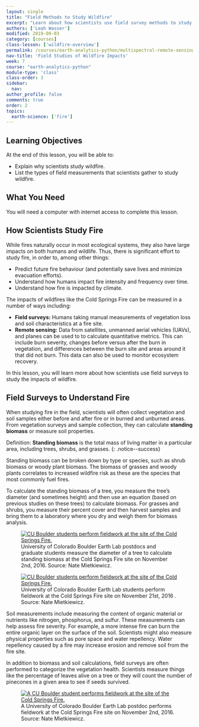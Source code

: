 ```yaml
---
layout: single
title: "Field Methods to Study Wildfire"
excerpt: "Learn about how scientists use field survey methods to study the impacts of wildfire through measurements of biomass and soil."
authors: ['Leah Wasser']
modified: 2019-09-03
category: [courses]
class-lesson: ['wildfire-overview']
permalink: /courses/earth-analytics-python/multispectral-remote-sensing-in-python/wildfire-field-methods/
nav-title: 'Field Studies of Wildfire Impacts'
week: 7
course: "earth-analytics-python"
module-type: 'class'
class-order: 3
sidebar:
  nav:
author_profile: false
comments: true
order: 2
topics:
  earth-science: ['fire']
---
```

<div class='notice--success' markdown="1">

## <i class="fa fa-graduation-cap" aria-hidden="true"></i> Learning Objectives

At the end of this lesson, you will be able to:

* Explain why scientists study wildfire.
* List the types of field measurements that scientists gather to study wildfire.


## <i class="fa fa-check-square-o fa-2" aria-hidden="true"></i> What You Need

You will need a computer with internet access to complete this lesson.

</div>

## How Scientists Study Fire

While fires naturally occur in most ecological systems, they also have large impacts on both humans and wildlife. Thus, there is significant effort to study fire, in order to, among other things:

* Predict future fire behaviour (and potentially save lives and minimize evacuation efforts).
* Understand how humans impact fire intensity and frequency over time.
* Understand how fire is impacted by climate.

The impacts of wildfires like the Cold Springs Fire can be measured in a number of ways including:

* **Field surveys:** Humans taking manual measurements of vegetation loss and soil characteristics at a fire site.
* **Remote sensing:** Data from satellites, unmanned aerial vehicles (UAVs), and planes can be used to to calculate quantitative metrics. This can include burn severity, changes before versus after the burn in vegetation, and differences between the burn site and areas around it that did not burn. This data can also be used to monitor ecosystem recovery. 

In this lesson, you will learn more about how scientists use field surveys to study the impacts of wildfire.  


## Field Surveys to Understand Fire

When studying fire in the field, scientists will often collect vegetation and soil samples either before and after fire or in burned and unburned areas. From vegetation surveys and sample collection, they can calculate **standing biomass** or measure soil properties. 

<i class="fa fa-star"></i> Definition: **Standing biomass** is the total mass of living matter in a particular area, including trees, shrubs, and grasses.
{: .notice--success}

Standing biomass can be broken down by type or species, such as shrub biomass or woody plant biomass. The biomass of grasses and woody plants correlates to increased wildfire risk as these are the species that most commonly fuel fires. 

To calculate the standing biomass of a tree, you measure the tree’s diameter (and sometimes height) and then use an equation (based on previous studies on these trees) to calculate biomass. For grasses and shrubs, you measure their percent cover and then harvest samples and bring them to a laboratory where you dry and weigh them for biomass analysis. 

<figure>
  <a href="{{ site.url }}/images/courses/earth-analytics/science/cold-springs-fire/students-fieldwork-cold-springs-fire-1.jpg">
    <img src="{{ site.url }}/images/courses/earth-analytics/science/cold-springs-fire/students-fieldwork-cold-springs-fire-1.jpg" alt="CU Boulder students perform fieldwork at the site of the Cold Springs Fire.">
  </a>
  <figcaption>University of Colorado Boulder Earth Lab postdocs and graduate students measure the diameter of a tree to calculate standing biomass at the Cold Springs Fire site on November 2nd, 2016. Source: Nate Mietkiewicz.
  </figcaption>
</figure>

<figure>
  <a href="{{ site.url }}/images/courses/earth-analytics/science/cold-springs-fire/students-fieldwork-cold-springs-fire-3.jpg">
    <img src="{{ site.url }}/images/courses/earth-analytics/science/cold-springs-fire/students-fieldwork-cold-springs-fire-3.jpg" alt="CU Boulder students perform fieldwork at the site of the Cold Springs Fire.">
  </a>
  <figcaption>University of Colorado Boulder Earth Lab students perform fieldwork at the Cold Springs Fire site on November 21st, 2016 . Source: Nate Mietkiewicz.
  </figcaption>
</figure>


Soil measurements include measuring the content of organic material or nutrients like nitrogen, phosphorus, and sulfur. These measurements can help assess fire severity. For example, a more intense fire can burn the entire organic layer on the surface of the soil. Scientists might also measure physical properties such as pore space and water repellency. Water repellency caused by a fire may increase erosion and remove soil from the fire site. 

In addition to biomass and soil calculations,  field surveys are often performed to categorize the vegetation health. Scientists measure things like the percentage of leaves alive on a tree or they will count the number of pinecones in a given area to see if seeds survived. 


<figure>
  <a href="{{ site.url }}/images/courses/earth-analytics/science/cold-springs-fire/students-fieldwork-cold-springs-fire-2.jpg">
    <img src="{{ site.url }}/images/courses/earth-analytics/science/cold-springs-fire/students-fieldwork-cold-springs-fire-2.jpg" alt="A CU Boulder student performs fieldwork at the site of the Cold Springs Fire.">
  </a>
  <figcaption>A University of Colorado Boulder Earth Lab postdoc performs fieldwork at the Cold Springs Fire site on November 2nd, 2016. Source: Nate Mietkiewicz.
  </figcaption>
</figure>


